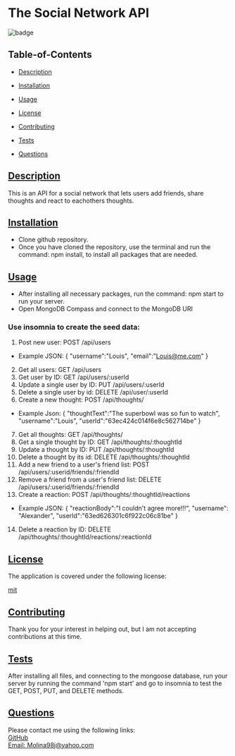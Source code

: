   # The Social Network API
  
  
  ![badge](https://img.shields.io/badge/license-mit-blue)
    
  ## Table-of-Contents
  * [Description](#description)
  * [Installation](#installation)
  * [Usage](#usage)
  
  * [License](#license)
    
  * [Contributing](#contributing)
  * [Tests](#tests)
  * [Questions](#questions)
  
  ## [Description](#table-of-contents)
  This is an API for a social network that lets users add friends, share thoughts and react to eachothers thoughts.
  ## [Installation](#table-of-contents)
  * Clone github repository. 
  * Once you have cloned the repository, use the terminal and run the command: npm install, to install all packages that are needed.
  ## [Usage](#table-of-contents)
  * After installing all necessary packages, run the command: npm start to run your server.
  * Open MongoDB Compass and connect to the MongoDB URI
  ### Use insomnia to create the seed data:
  1. Post new user: POST /api/users
  * Example JSON: 
  {
	"username":"Louis",
	"email":"Louis@me.com"
  }  
  2. Get all users: GET /api/users
  3. Get user by ID: GET /api/users/:userId
  4. Update a single user by ID: PUT /api/users/:userId
  5. Delete a single user by id: DELETE /api/user/:userId
  6. Create a new thought: POST /api/thoughts/
  * Example Json: {
	"thoughtText":"The superbowl was so fun to watch",
	"username":"Louis",
	"userId":"63ec424c014f6e8c562714be"
  }
  7. Get all thoughts: GET /api/thoughts/
  8. Get a single thought by ID: GET /api/thoughts/:thoughtId
  9. Update a thought by ID: PUT /api/thoughts/:thoughtId
  10. Delete a thought by its id: DELETE /api/thoughts/:thoughtId
  11. Add a new friend to a user's friend list: POST /api/users/:userid/friends/:friendId
  12. Remove a friend from a user's friend list: DELETE /api/users/:userid/friends/:friendId
  13. Create a reaction: POST /api/thoughts/:thoughtId/reactions
  * Example JSON: {
	"reactionBody":"I couldn't agree more!!!",
	"username": "Alexander",
	"userId":"63ed626301c6f922c06c81be"
  }
  14. Delete a reaction by ID: DELETE /api/thoughts/:thoughtId/reactions/:reactionId
  
  ## [License](#table-of-contents)
  The application is covered under the following license:
  
  [mit](https://choosealicense.com/licenses/mit)
    
    
  ## [Contributing](#table-of-contents)
  
  
  Thank you for your interest in helping out, but I am not accepting contributions at this time.
    
  ## [Tests](#table-of-contents)
  After installing all files, and connecting to the mongoose database, run your server by running the command 'npm start' and go to insomnia to test the GET, POST, PUT, and DELETE methods.
  ## [Questions](#table-of-contents)
  Please contact me using the following links:<br>
  [GitHub](https://github.com/JuanSFL)<br>
  [Email: Molina98j@yahoo.com](mailto:Molina98j@yahoo.com)
